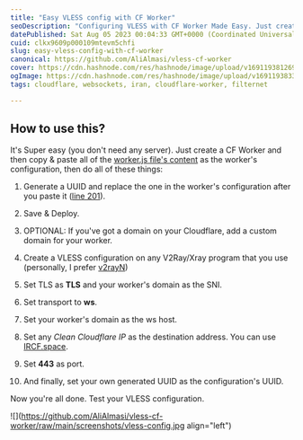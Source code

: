 ```yaml
---
title: "Easy VLESS config with CF Worker"
seoDescription: "Configuring VLESS with CF Worker Made Easy. Just create a CF Worker and then copy & paste all of the worker.js file's content as the worker's configuration"
datePublished: Sat Aug 05 2023 00:04:33 GMT+0000 (Coordinated Universal Time)
cuid: clkx9609p000109mtevm5chfi
slug: easy-vless-config-with-cf-worker
canonical: https://github.com/AliAlmasi/vless-cf-worker
cover: https://cdn.hashnode.com/res/hashnode/image/upload/v1691193812695/0ce813c9-1943-4dbe-b874-3ad156196251.jpeg
ogImage: https://cdn.hashnode.com/res/hashnode/image/upload/v1691193833480/66aaa0ae-3f2d-4377-99e4-037f24e8a9df.jpeg
tags: cloudflare, websockets, iran, cloudflare-worker, filternet

---
```


## How to use this?

It's Super easy (you don't need any server). Just create a CF Worker and then copy & paste all of the [worker.js file's content](https://raw.githubusercontent.com/AliAlmasi/vless-cf-worker/main/worker.js) as the worker's configuration, then do all of these things:

1. Generate a UUID and replace the one in the worker's configuration after you paste it ([line 201](https://github.com/AliAlmasi/vless-cf-worker/blob/main/worker.js#L201)).
    
2. Save & Deploy.
    
3. OPTIONAL: If you've got a domain on your Cloudflare, add a custom domain for your worker.
    
4. Create a VLESS configuration on any V2Ray/Xray program that you use (personally, I prefer [v2rayN](https://github.com/2dust/v2rayN))
    
5. Set TLS as **TLS** and your worker's domain as the SNI.
    
6. Set transport to **ws**.
    
7. Set your worker's domain as the ws host.
    
8. Set any *Clean Cloudflare IP* as the destination address. You can use [IRCF.space](http://IRCF.space).
    
9. Set **443** as port.
    
10. And finally, set your own generated UUID as the configuration's UUID.
    

Now you're all done. Test your VLESS configuration.

![](https://github.com/AliAlmasi/vless-cf-worker/raw/main/screenshots/vless-config.jpg align="left")